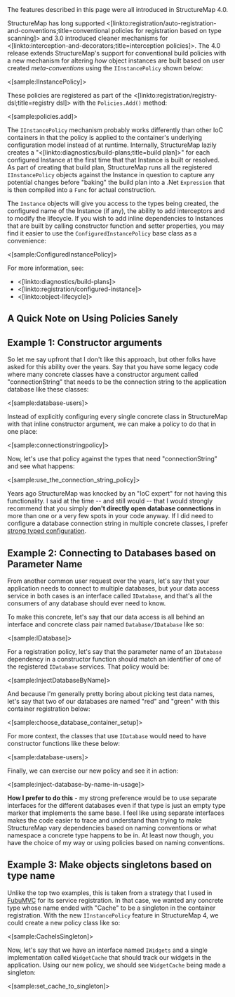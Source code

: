 <!--Title: Construction Policies-->

<div class="alert alert-info" role="alert">The features described in this page were all introduced in StructureMap 4.0.</div>

StructureMap has long supported <[linkto:registration/auto-registration-and-conventions;title=conventional policies for registration based on type scanning]>
and 3.0 introduced cleaner mechanisms for <[linkto:interception-and-decorators;title=interception policies]>.
The 4.0 release extends StructureMap's support for conventional build policies with a new mechanism for altering
_how_ object instances are built based on user created _meta-conventions_ using the `IInstancePolicy` shown below:

<[sample:IInstancePolicy]>

These policies are registered as part of the <[linkto:registration/registry-dsl;title=registry dsl]> with
the `Policies.Add()` method:

<[sample:policies.add]>

The `IInstancePolicy` mechanism probably works differently than other IoC containers in that the policy
is applied to the container's underlying configuration model instead of at runtime. Internally, StructureMap lazily creates
a "<[linkto:diagnostics/build-plans;title=build plan]>" for each configured Instance at the first time
that that Instance is built or resolved. As part of creating that build plan, StructureMap runs
all the registered `IInstancePolicy` objects against the Instance in question to capture any
potential changes before "baking" the build plan into a .Net `Expression` that is then compiled into a `Func`
for actual construction.

The `Instance` objects will give you access to the types being created, the configured name of the Instance (if any),
the ability to add interceptors and to modify the lifecycle. If you wish to add inline dependencies to
Instances that are built by calling constructor function and setter properties, you may find it easier
to use the `ConfiguredInstancePolicy` base class as a convenience:

<[sample:ConfiguredInstancePolicy]>


For more information, see:

* <[linkto:diagnostics/build-plans]>
* <[linkto:registration/configured-instance]>
* <[linkto:object-lifecycle]>



## A Quick Note on Using Policies Sanely



## Example 1: Constructor arguments

So let me say upfront that I don't like this approach, but other folks have asked for this ability
over the years. Say that you have some legacy code where many concrete classes have a constructor argument
called "connectionString" that needs to be the connection string to the application database like these classes: 

<[sample:database-users]>


Instead
of explicitly configuring every single concrete class in StructureMap with that inline constructor argument,
we can make a policy to do that in one place:

<[sample:connectionstringpolicy]>

Now, let's use that policy against the types that need "connectionString" and see what happens:

<[sample:use_the_connection_string_policy]>


Years ago StructureMap was knocked by an "IoC expert" for not having this functionality. I said at the
time -- and still would -- that I would strongly recommend that you simply **don't directly
open database connections** in more than one or a very few spots in your code anyway. If I did
need to configure a database connection string in multiple concrete classes, I prefer [strong typed configuration](http://jeremydmiller.com/2014/11/07/strong_typed_configuration/).




## Example 2: Connecting to Databases based on Parameter Name

From another common user request over the years, let's say that your application needs to connect to 
multiple databases, but your data access service in both cases is an interface called `IDatabase`, and
that's all the consumers of any database should ever need to know.

To make this concrete, let's say that our data access is all behind an interface and concrete class pair named
`Database/IDatabase` like so:

<[sample:IDatabase]>

For a registration policy, let's say that the parameter name of an `IDatabase` dependency
in a constructor function should match an identifier of one of the registered `IDatabase` services.
That policy would be:

<[sample:InjectDatabaseByName]>

And because I'm generally pretty boring about picking test data names, let's say that two of
our databases are named "red" and "green" with this container registration below:

<[sample:choose_database_container_setup]>

For more context, the classes that use `IDatabase` would need to have constructor functions like
these below:

<[sample:database-users]>


Finally, we can exercise our new policy and see it in action:

<[sample:inject-database-by-name-in-usage]>



**How I prefer to do this** - my strong preference would be to use separate interfaces for the different
databases even if that type is just an empty type marker that implements the same base.
I feel like using separate interfaces makes the code easier to trace and understand than trying
to make StructureMap vary dependencies based on naming conventions or what namespace a concrete type
happens to be in. At least now though, you have the choice of my way or using policies based on
naming conventions.





## Example 3: Make objects singletons based on type name

Unlike the top two examples, this is taken from a strategy that I used in [FubuMVC](http://github.com/darthfubumvc/fubumvc)
for its service registration. In that case, we wanted any concrete type whose name ended with
"Cache" to be a singleton in the container registration. With the new `IInstancePolicy` feature in StructureMap 4,
we could create a new policy class like so:

<[sample:CacheIsSingleton]>
    
Now, let's say that we have an interface named `IWidgets` and a single implementation called `WidgetCache` that
should track our widgets in the application. Using our new policy, we should see `WidgetCache` being
made a singleton:
  
<[sample:set_cache_to_singleton]>
